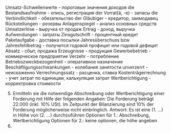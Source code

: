Umsatz-Schwellenwerte - пороговые значения доходов
die Bestandsaufnahme - опись, регистрация
der Vorrat(ä, -e) - запасы
die Verbindlichkeit - обязательство
der Gläubiger - кредитор, заимодавец
Rückstellungen - резервы
Anlagenspiegel - анализ основных средств
Umsatzerlöse - выручка от продаж
Ertrag - доход, выручка
Aufwendungen - затраты
Zinsgutschrift - процентный кредит
Paketaufgabe - доставка посылки
Jahresüberschuss bzw Jahresfehlbetrag - получится годовой профицит или годовой дефицит
Absatz - сбыт, продажа
Erzeugnisse - продукция
Gewerbebetrieb - коммерческое предприятие
Verzehr - потребление
Betriebszweckbezogenheit - оперативное назначение
Beschäftigungsschwankungen - колебания занятости
unverzerrt - неискаженно
Verrechnungssatz - расценка, ставка
Kostenträgerrechnung - учет затрат по единицам, калькуляция затрат
Wertberichtigung - корректровка стоимости

5. Ermitteln sie die notwendige Abschreibung oder Wertberichtigung einer Forderung mit Hilfe der folgenden Angaben: Die Forderung beträgt 22.000 (inkl. 10% USt). Im Zeitpunkt der Bilanzierung sind 10% der Forderung möglicherweise nicht einbringlich. Antwort: Es ist eine (1. ...) in Höhe von (2. ...) durchzuführen Optionen für 1.: Abschreibung, Wertberichtigung Optionen für 2.: keine optionen, die höhe angeben
2. 